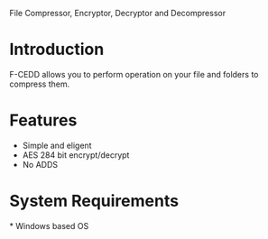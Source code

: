 File Compressor, Encryptor, Decryptor and Decompressor

<h1>Introduction</h1>

F-CEDD allows you to perform operation on your file and folders to compress them.


<h1>Features</h1>

* Simple and eligent 
* AES 284 bit encrypt/decrypt
* No ADDS

<h1>System Requirements</h1>
* Windows based OS
